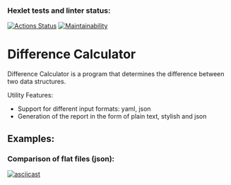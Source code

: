 ### Hexlet tests and linter status:
[![Actions Status](https://github.com/BlackJackSpb/python-project-50/actions/workflows/hexlet-check.yml/badge.svg)](https://github.com/BlackJackSpb/python-project-50/actions)
[![Maintainability](https://api.codeclimate.com/v1/badges/e201a3681343b590ddeb/maintainability)](https://codeclimate.com/github/BlackJackSpb/python-project-50/maintainability)
# Difference Calculator
Difference Calculator is a program that determines the difference between two data structures. 

Utility Features:

 - Support for different input formats: yaml, json
 - Generation of the report in the form of plain text, stylish and json
## Examples:
### Comparison of flat files (json):
[![asciicast](https://asciinema.org/a/692588.svg)](https://asciinema.org/a/692588)
